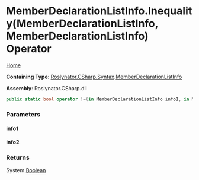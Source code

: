 # MemberDeclarationListInfo\.Inequality\(MemberDeclarationListInfo, MemberDeclarationListInfo\) Operator

[Home](../../../../../README.md)

**Containing Type**: [Roslynator.CSharp.Syntax](../../README.md)\.[MemberDeclarationListInfo](../README.md)

**Assembly**: Roslynator\.CSharp\.dll

```csharp
public static bool operator !=(in MemberDeclarationListInfo info1, in MemberDeclarationListInfo info2)
```

### Parameters

#### info1

#### info2

### Returns

System\.[Boolean](https://docs.microsoft.com/en-us/dotnet/api/system.boolean)

